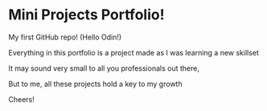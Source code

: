 # Mini Projects Portfolio!
My first GitHub repo! (Hello Odin!)

Everything in this portfolio is a project made as I was learning a new skillset

It may sound very small to all you professionals out there,

But to me, all these projects hold a key to my growth


Cheers!
